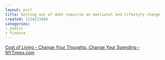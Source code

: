 ```yaml
---
layout: post
title: Getting out of debt requires an emotional and lifestyle change
created: 1234233400
categories:
- public
- finance
---
```

<a href="http://www.nytimes.com/2009/02/07/your-money/07cost.html?8mon&amp;emc=yma2">Cost of Living - Change Your Thoughts, Change Your Spending - NYTimes.com</a><br /><blockquote></blockquote>
